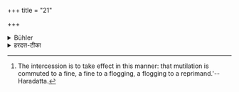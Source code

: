 +++
title = "21"

+++

<details><summary>Bühler</summary>

20. A spiritual teacher, an officiating priest, a [^7]  Snātaka, and a prince shall be able to protect (a criminal from punishment by their intercession), except in case of a capital offence.


[^7]:  The intercession is to take effect in this manner: that mutilation is commuted to a fine, a fine to a flogging, a flogging to a reprimand.'--Haradatta.
</details>

<details><summary>हरदत्त-टीका</summary>

## सूत्रम्
आचार्य ऋत्विक्स्नातको राजेति त्राणं स्युरन्यत्र वध्यात् ॥ २१ ॥  
### टिप्पनी
यदि दण्डे प्रवृत्तं राजानमाचार्यो ब्रूयात-अहमेनमतः परं वारयिष्यामि मुच्यतामयमिति । अतोऽङ्गदण्डे प्राप्तेऽर्थदण्डम्, अर्थदण्डे प्राते ताडनम् , ताडने प्राप्ते धिग्दण्डमिति कृत्वा तद्वशे विसृजेत् । एवमृविजि । ऋत्विगाचार्यौ राज्ञस्स्वभूतो न दण्ड्यस्य । स्नातको विद्याव्रताभ्याम् । राजा अनन्तरादिः । सर्व पते राज्ञस्सम्मान्याः । अतस्ते दण्ड्यस्य त्राणं स्युः । उक्तेन प्रकारेण रक्षका भवेयुः । नान्यः कश्चित् । तेऽप्यन्यत्र वध्यात् यस्य वधानुगुणोऽपराधः न तस्याऽचार्यादयोऽपि त्राणम् ; हन्तव्य एव स इति ॥ २१ ॥  


इत्यापस्तम्बधर्मसूत्रवृत्तौ द्वितीयप्रश्ने सप्तविंशी कण्डिका ॥ २७ ॥  


इति चाऽऽपस्तम्बधर्मसूत्रवृत्तौ हरदत्तमिश्रविरचितायामुज्ज्वलायां द्वितीयप्रश्ने दशमः पटलः ॥१०॥
</details>
